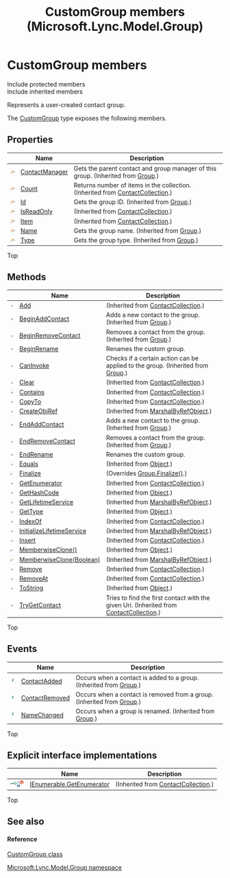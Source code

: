 ﻿---
title: CustomGroup members (Microsoft.Lync.Model.Group)
TOCTitle: CustomGroup members
ms:assetid: AllMembers.T:Microsoft.Lync.Model.Group.CustomGroup_DI_3_UC_OCS14MrefLyncWPF
ms:mtpsurl: https://msdn.microsoft.com/en-us/library/microsoft.lync.model.group.customgroup_di_3_uc_ocs14mreflyncwpf_members(v=office.15)
ms:contentKeyID: 48600959
ms.date: 07/28/2014
mtps_version: v=office.15
---

# CustomGroup members

Include protected members  
Include inherited members  

Represents a user-created contact group.

The [CustomGroup](customgroup-class-microsoft-lync-model-group_2.md) type exposes the following members.

## Properties

<table>
<thead>
<tr class="header">
<th> </th>
<th>Name</th>
<th>Description</th>
</tr>
</thead>
<tbody>
<tr class="odd">
<td><img src="images/JJ275421.pubproperty(Office.15).gif" title="Public property" alt="Public property" /></td>
<td><a href="group-contactmanager-property-microsoft-lync-model-group_2.md">ContactManager</a></td>
<td>Gets the parent contact and group manager of this group. (Inherited from <a href="group-class-microsoft-lync-model-group_2.md">Group</a>.)</td>
</tr>
<tr class="even">
<td><img src="images/JJ275421.pubproperty(Office.15).gif" title="Public property" alt="Public property" /></td>
<td><a href="contactcollection-count-property-microsoft-lync-model-group_2.md">Count</a></td>
<td>Returns number of items in the collection. (Inherited from <a href="contactcollection-class-microsoft-lync-model-group_2.md">ContactCollection</a>.)</td>
</tr>
<tr class="odd">
<td><img src="images/JJ275421.pubproperty(Office.15).gif" title="Public property" alt="Public property" /></td>
<td><a href="group-id-property-microsoft-lync-model-group_2.md">Id</a></td>
<td>Gets the group ID. (Inherited from <a href="group-class-microsoft-lync-model-group_2.md">Group</a>.)</td>
</tr>
<tr class="even">
<td><img src="images/JJ275421.pubproperty(Office.15).gif" title="Public property" alt="Public property" /></td>
<td><a href="contactcollection-isreadonly-property-microsoft-lync-model-group_2.md">IsReadOnly</a></td>
<td>(Inherited from <a href="contactcollection-class-microsoft-lync-model-group_2.md">ContactCollection</a>.)</td>
</tr>
<tr class="odd">
<td><img src="images/JJ275421.pubproperty(Office.15).gif" title="Public property" alt="Public property" /></td>
<td><a href="contactcollection-item-property-microsoft-lync-model-group_2.md">Item</a></td>
<td>(Inherited from <a href="contactcollection-class-microsoft-lync-model-group_2.md">ContactCollection</a>.)</td>
</tr>
<tr class="even">
<td><img src="images/JJ275421.pubproperty(Office.15).gif" title="Public property" alt="Public property" /></td>
<td><a href="group-name-property-microsoft-lync-model-group_2.md">Name</a></td>
<td>Gets the group name. (Inherited from <a href="group-class-microsoft-lync-model-group_2.md">Group</a>.)</td>
</tr>
<tr class="odd">
<td><img src="images/JJ275421.pubproperty(Office.15).gif" title="Public property" alt="Public property" /></td>
<td><a href="group-type-property-microsoft-lync-model-group_2.md">Type</a></td>
<td>Gets the group type. (Inherited from <a href="group-class-microsoft-lync-model-group_2.md">Group</a>.)</td>
</tr>
</tbody>
</table>


Top

## Methods

<table>
<thead>
<tr class="header">
<th> </th>
<th>Name</th>
<th>Description</th>
</tr>
</thead>
<tbody>
<tr class="odd">
<td><img src="images/Hh347903.pubmethod(Office.15).gif" title="Public method" alt="Public method" /></td>
<td><a href="contactcollection-add-method-microsoft-lync-model-group_2.md">Add</a></td>
<td>(Inherited from <a href="contactcollection-class-microsoft-lync-model-group_2.md">ContactCollection</a>.)</td>
</tr>
<tr class="even">
<td><img src="images/Hh347903.pubmethod(Office.15).gif" title="Public method" alt="Public method" /></td>
<td><a href="group-beginaddcontact-method-microsoft-lync-model-group_2.md">BeginAddContact</a></td>
<td>Adds a new contact to the group. (Inherited from <a href="group-class-microsoft-lync-model-group_2.md">Group</a>.)</td>
</tr>
<tr class="odd">
<td><img src="images/Hh347903.pubmethod(Office.15).gif" title="Public method" alt="Public method" /></td>
<td><a href="group-beginremovecontact-method-microsoft-lync-model-group_2.md">BeginRemoveContact</a></td>
<td>Removes a contact from the group. (Inherited from <a href="group-class-microsoft-lync-model-group_2.md">Group</a>.)</td>
</tr>
<tr class="even">
<td><img src="images/Hh347903.pubmethod(Office.15).gif" title="Public method" alt="Public method" /></td>
<td><a href="customgroup-beginrename-method-microsoft-lync-model-group_2.md">BeginRename</a></td>
<td>Renames the custom group.</td>
</tr>
<tr class="odd">
<td><img src="images/Hh347903.pubmethod(Office.15).gif" title="Public method" alt="Public method" /></td>
<td><a href="group-caninvoke-method-microsoft-lync-model-group_2.md">CanInvoke</a></td>
<td>Checks if a certain action can be applied to the group. (Inherited from <a href="group-class-microsoft-lync-model-group_2.md">Group</a>.)</td>
</tr>
<tr class="even">
<td><img src="images/Hh347903.pubmethod(Office.15).gif" title="Public method" alt="Public method" /></td>
<td><a href="contactcollection-clear-method-microsoft-lync-model-group_2.md">Clear</a></td>
<td>(Inherited from <a href="contactcollection-class-microsoft-lync-model-group_2.md">ContactCollection</a>.)</td>
</tr>
<tr class="odd">
<td><img src="images/Hh347903.pubmethod(Office.15).gif" title="Public method" alt="Public method" /></td>
<td><a href="contactcollection-contains-method-microsoft-lync-model-group_2.md">Contains</a></td>
<td>(Inherited from <a href="contactcollection-class-microsoft-lync-model-group_2.md">ContactCollection</a>.)</td>
</tr>
<tr class="even">
<td><img src="images/Hh347903.pubmethod(Office.15).gif" title="Public method" alt="Public method" /></td>
<td><a href="contactcollection-copyto-method-microsoft-lync-model-group_2.md">CopyTo</a></td>
<td>(Inherited from <a href="contactcollection-class-microsoft-lync-model-group_2.md">ContactCollection</a>.)</td>
</tr>
<tr class="odd">
<td><img src="images/Hh347903.pubmethod(Office.15).gif" title="Public method" alt="Public method" /></td>
<td><a href="http://msdn2.microsoft.com/en-us/library/2ch65xad">CreateObjRef</a></td>
<td>(Inherited from <a href="http://msdn2.microsoft.com/en-us/library/w4302s1f">MarshalByRefObject</a>.)</td>
</tr>
<tr class="even">
<td><img src="images/Hh347903.pubmethod(Office.15).gif" title="Public method" alt="Public method" /></td>
<td><a href="group-endaddcontact-method-microsoft-lync-model-group_2.md">EndAddContact</a></td>
<td>Adds a new contact to the group. (Inherited from <a href="group-class-microsoft-lync-model-group_2.md">Group</a>.)</td>
</tr>
<tr class="odd">
<td><img src="images/Hh347903.pubmethod(Office.15).gif" title="Public method" alt="Public method" /></td>
<td><a href="group-endremovecontact-method-microsoft-lync-model-group_2.md">EndRemoveContact</a></td>
<td>Removes a contact from the group. (Inherited from <a href="group-class-microsoft-lync-model-group_2.md">Group</a>.)</td>
</tr>
<tr class="even">
<td><img src="images/Hh347903.pubmethod(Office.15).gif" title="Public method" alt="Public method" /></td>
<td><a href="customgroup-endrename-method-microsoft-lync-model-group_2.md">EndRename</a></td>
<td>Renames the custom group.</td>
</tr>
<tr class="odd">
<td><img src="images/Hh347903.pubmethod(Office.15).gif" title="Public method" alt="Public method" /></td>
<td><a href="http://msdn2.microsoft.com/en-us/library/bsc2ak47">Equals</a></td>
<td>(Inherited from <a href="http://msdn2.microsoft.com/en-us/library/e5kfa45b">Object</a>.)</td>
</tr>
<tr class="even">
<td><img src="images/Hh347903.protmethod(Office.15).gif" title="Protected method" alt="Protected method" /></td>
<td><a href="customgroup-finalize-method-microsoft-lync-model-group_1.md">Finalize</a></td>
<td>(Overrides <a href="group-finalize-method-microsoft-lync-model-group_1.md">Group.Finalize()</a>.)</td>
</tr>
<tr class="odd">
<td><img src="images/Hh347903.pubmethod(Office.15).gif" title="Public method" alt="Public method" /></td>
<td><a href="contactcollection-getenumerator-method-microsoft-lync-model-group_3.md">GetEnumerator</a></td>
<td>(Inherited from <a href="contactcollection-class-microsoft-lync-model-group_2.md">ContactCollection</a>.)</td>
</tr>
<tr class="even">
<td><img src="images/Hh347903.pubmethod(Office.15).gif" title="Public method" alt="Public method" /></td>
<td><a href="http://msdn2.microsoft.com/en-us/library/zdee4b3y">GetHashCode</a></td>
<td>(Inherited from <a href="http://msdn2.microsoft.com/en-us/library/e5kfa45b">Object</a>.)</td>
</tr>
<tr class="odd">
<td><img src="images/Hh347903.pubmethod(Office.15).gif" title="Public method" alt="Public method" /></td>
<td><a href="http://msdn2.microsoft.com/en-us/library/c6y7316f">GetLifetimeService</a></td>
<td>(Inherited from <a href="http://msdn2.microsoft.com/en-us/library/w4302s1f">MarshalByRefObject</a>.)</td>
</tr>
<tr class="even">
<td><img src="images/Hh347903.pubmethod(Office.15).gif" title="Public method" alt="Public method" /></td>
<td><a href="http://msdn2.microsoft.com/en-us/library/dfwy45w9">GetType</a></td>
<td>(Inherited from <a href="http://msdn2.microsoft.com/en-us/library/e5kfa45b">Object</a>.)</td>
</tr>
<tr class="odd">
<td><img src="images/Hh347903.pubmethod(Office.15).gif" title="Public method" alt="Public method" /></td>
<td><a href="contactcollection-indexof-method-microsoft-lync-model-group_2.md">IndexOf</a></td>
<td>(Inherited from <a href="contactcollection-class-microsoft-lync-model-group_2.md">ContactCollection</a>.)</td>
</tr>
<tr class="even">
<td><img src="images/Hh347903.pubmethod(Office.15).gif" title="Public method" alt="Public method" /></td>
<td><a href="http://msdn2.microsoft.com/en-us/library/zwt5tzck">InitializeLifetimeService</a></td>
<td>(Inherited from <a href="http://msdn2.microsoft.com/en-us/library/w4302s1f">MarshalByRefObject</a>.)</td>
</tr>
<tr class="odd">
<td><img src="images/Hh347903.pubmethod(Office.15).gif" title="Public method" alt="Public method" /></td>
<td><a href="contactcollection-insert-method-microsoft-lync-model-group_2.md">Insert</a></td>
<td>(Inherited from <a href="contactcollection-class-microsoft-lync-model-group_2.md">ContactCollection</a>.)</td>
</tr>
<tr class="even">
<td><img src="images/Hh347903.protmethod(Office.15).gif" title="Protected method" alt="Protected method" /></td>
<td><a href="http://msdn2.microsoft.com/en-us/library/57ctke0a">MemberwiseClone()</a></td>
<td>(Inherited from <a href="http://msdn2.microsoft.com/en-us/library/e5kfa45b">Object</a>.)</td>
</tr>
<tr class="odd">
<td><img src="images/Hh347903.protmethod(Office.15).gif" title="Protected method" alt="Protected method" /></td>
<td><a href="http://msdn2.microsoft.com/en-us/library/ms131262">MemberwiseClone(Boolean)</a></td>
<td>(Inherited from <a href="http://msdn2.microsoft.com/en-us/library/w4302s1f">MarshalByRefObject</a>.)</td>
</tr>
<tr class="even">
<td><img src="images/Hh347903.pubmethod(Office.15).gif" title="Public method" alt="Public method" /></td>
<td><a href="contactcollection-remove-method-microsoft-lync-model-group_2.md">Remove</a></td>
<td>(Inherited from <a href="contactcollection-class-microsoft-lync-model-group_2.md">ContactCollection</a>.)</td>
</tr>
<tr class="odd">
<td><img src="images/Hh347903.pubmethod(Office.15).gif" title="Public method" alt="Public method" /></td>
<td><a href="contactcollection-removeat-method-microsoft-lync-model-group_2.md">RemoveAt</a></td>
<td>(Inherited from <a href="contactcollection-class-microsoft-lync-model-group_2.md">ContactCollection</a>.)</td>
</tr>
<tr class="even">
<td><img src="images/Hh347903.pubmethod(Office.15).gif" title="Public method" alt="Public method" /></td>
<td><a href="http://msdn2.microsoft.com/en-us/library/7bxwbwt2">ToString</a></td>
<td>(Inherited from <a href="http://msdn2.microsoft.com/en-us/library/e5kfa45b">Object</a>.)</td>
</tr>
<tr class="odd">
<td><img src="images/Hh347903.pubmethod(Office.15).gif" title="Public method" alt="Public method" /></td>
<td><a href="contactcollection-trygetcontact-method-microsoft-lync-model-group_2.md">TryGetContact</a></td>
<td>Tries to find the first contact with the given Uri. (Inherited from <a href="contactcollection-class-microsoft-lync-model-group_2.md">ContactCollection</a>.)</td>
</tr>
</tbody>
</table>


Top

## Events

<table>
<thead>
<tr class="header">
<th> </th>
<th>Name</th>
<th>Description</th>
</tr>
</thead>
<tbody>
<tr class="odd">
<td><img src="images/JJ266306.pubevent(Office.15).gif" title="Public event" alt="Public event" /></td>
<td><a href="group-contactadded-event-microsoft-lync-model-group_2.md">ContactAdded</a></td>
<td>Occurs when a contact is added to a group. (Inherited from <a href="group-class-microsoft-lync-model-group_2.md">Group</a>.)</td>
</tr>
<tr class="even">
<td><img src="images/JJ266306.pubevent(Office.15).gif" title="Public event" alt="Public event" /></td>
<td><a href="group-contactremoved-event-microsoft-lync-model-group_2.md">ContactRemoved</a></td>
<td>Occurs when a contact is removed from a group. (Inherited from <a href="group-class-microsoft-lync-model-group_2.md">Group</a>.)</td>
</tr>
<tr class="odd">
<td><img src="images/JJ266306.pubevent(Office.15).gif" title="Public event" alt="Public event" /></td>
<td><a href="group-namechanged-event-microsoft-lync-model-group_2.md">NameChanged</a></td>
<td>Occurs when a group is renamed. (Inherited from <a href="group-class-microsoft-lync-model-group_2.md">Group</a>.)</td>
</tr>
</tbody>
</table>


Top

## Explicit interface implementations

<table>
<thead>
<tr class="header">
<th> </th>
<th>Name</th>
<th>Description</th>
</tr>
</thead>
<tbody>
<tr class="odd">
<td><img src="images/Hh380353.pubinterface(Office.15).gif" title="Explicit interface implemetation" alt="Explicit interface implemetation" /><img src="images/Hh380353.privmethod(Office.15).gif" title="Private method" alt="Private method" /></td>
<td><a href="contactcollection-ienumerable-getenumerator-method-microsoft-lync-model-group_2.md">IEnumerable.GetEnumerator</a></td>
<td>(Inherited from <a href="contactcollection-class-microsoft-lync-model-group_2.md">ContactCollection</a>.)</td>
</tr>
</tbody>
</table>


Top

## See also

#### Reference

[CustomGroup class](customgroup-class-microsoft-lync-model-group_2.md)

[Microsoft.Lync.Model.Group namespace](microsoft-lync-model-group-namespace_2.md)

